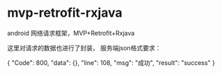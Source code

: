 # mvp-retrofit-rxjava

 android 网络请求框架，MVP+Retrofit+Rxjava
 
 这里对请求的数据也进行了封装， 服务端json格式要求：
 
 
 {
    "Code": 800,
    "data": {},
    "line": 108,
    "msg": "成功",
    "result": "success"
}
 
